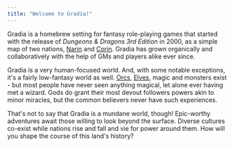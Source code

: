 ```yaml
---
title: "Welcome to Gradia!"
---
```

Gradia is a homebrew setting for fantasy role-playing games that started with
the release of _Dungeons & Dragons 3rd Edition_ in 2000, as a simple map of two
nations, [Narin](/narin) and [Corin](/corin). Gradia has grown organically and
collaboratively with the help of GMs and players alike ever since.

Gradia is a very human-focused world. And, with some notable exceptions, it's a
fairly low-fantasy world as well. [Orcs](/orkol), [Elves](/einir), magic and
monsters exist - but most people have never seen anything magical, let alone
ever having met a wizard. Gods do grant their most devout followers powers akin
to minor miracles, but the common believers never have such experiences.

That's not to say that Gradia is a mundane world, though! Epic-worthy
adventures await those willing to look beyond the surface. Diverse cultures
co-exist while nations rise and fall and vie for power around them. How will
you shape the course of this land's history?
